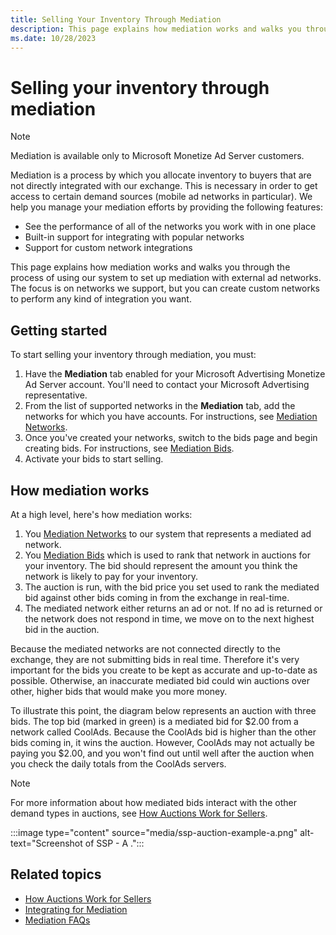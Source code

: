```yaml
---
title: Selling Your Inventory Through Mediation
description: This page explains how mediation works and walks you through the process of using our system to set up mediation with external ad networks. 
ms.date: 10/28/2023
---
```



# Selling your inventory through mediation

> [!NOTE]
> Mediation is available only to Microsoft Monetize Ad Server customers. 

Mediation is a process by which you allocate inventory to buyers that
are not directly integrated with our exchange. This is necessary in
order to get access to certain demand sources (mobile ad networks in
particular). We help you manage your mediation efforts by providing the
following features:

- See the performance of all of the networks you work with in one place
- Built-in support for integrating with popular networks
- Support for custom network integrations

This page explains how mediation works and walks you through the process
of using our system to set up mediation with external ad networks. The
focus is on networks we support, but you can create custom networks to
perform any kind of integration you want.

## Getting started

To start selling your inventory through mediation, you must:

1. Have the **Mediation** tab enabled for your Microsoft Advertising
    Monetize Ad Server account. You'll need to contact your
    Microsoft Advertising representative.
1. From the list of supported networks in the **Mediation** tab, add
    the networks for which you have accounts. For instructions, see [Mediation Networks](mediation-networks.md).
1. Once you've created your networks, switch to the bids page and begin
    creating bids. For instructions, see [Mediation Bids](mediation-bids.md).
1. Activate your bids to start selling.

## How mediation works

At a high level, here's how mediation works:

1. You [Mediation Networks](mediation-networks.md) to our system that represents a mediated ad network.
1. You [Mediation Bids](mediation-bids.md)
    which is used to rank that network in auctions for your inventory.
    The bid should represent the amount you think the network is likely
    to pay for your inventory.
1. The auction is run, with the bid price you set used to rank the
    mediated bid against other bids coming in from the exchange in
    real-time.
1. The mediated network either returns an ad or not. If no ad is
    returned or the network does not respond in time, we move on to the
    next highest bid in the auction.

Because the mediated networks are not connected directly to the
exchange, they are not submitting bids in real time. Therefore it's very
important for the bids you create to be kept as accurate and up-to-date
as possible. Otherwise, an inaccurate mediated bid could win auctions
over other, higher bids that would make you more money.

To illustrate this point, the diagram below represents an auction with
three bids. The top bid (marked in green) is a mediated bid for $2.00
from a network called CoolAds. Because the CoolAds bid is higher than
the other bids coming in, it wins the auction. However, CoolAds may not
actually be paying you $2.00, and you won't find out until well after
the auction when you check the daily totals from the CoolAds servers.

> [!NOTE]
> For more information about how mediated bids interact with the other demand types in auctions, see [How Auctions Work for Sellers](mediation-how-auctions-work-for-sellers.md).

:::image type="content" source="media/ssp-auction-example-a.png" alt-text="Screenshot of SSP - A .":::

## Related topics

- [How Auctions Work for Sellers](mediation-how-auctions-work-for-sellers.md)
- [Integrating for Mediation](mediation-integrating-for-mediation.md)
- [Mediation FAQs](mediation-faqs.md)